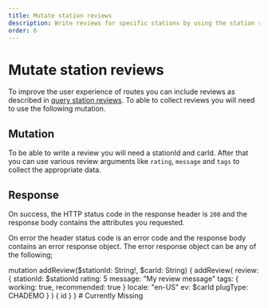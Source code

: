 ```yaml
---
title: Mutate station reviews
description: Write reviews for specific stations by using the station review mutation
order: 6
---
```


# Mutate station reviews
To improve the user experience of routes you can include reviews as described in [query station reviews](). To able to collect reviews you will need to use the following mutation. 

## Mutation
To be able to write a review you will need a stationId and carId. After that you can use various review arguments like `rating`, `message` and `tags` to collect the appropriate data.

<schema name="addReview" type="Mutation"></schema>

## Response
On success, the HTTP status code in the response header is `200` and the response body contains the attributes you requested.

On error the header status code is an error code and the response body contains an error response object. The error response object can be any of the following;

<errors name="addReview"></errors>

<playground url="https://playground.chargetrip.com/?page=reviewListLazyLoading">
<code-block lang="graphql" query="addReview">					
mutation addReview($stationId: String!, $carId: String) {
  addReview(
    review: {
      stationId: $stationId
      rating: 5
      message: "My review message"
      tags: { working: true, recommended: true }
      locale: "en-US"
      ev: $carId
      plugType: CHADEMO
    }
  ) {
    id
  }
}
</code-block>
<code-block lang="bash">
# Currently Missing 
</code-block>
</playground>
